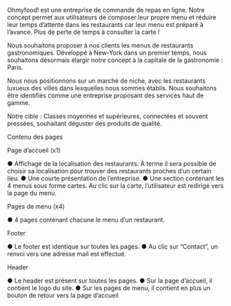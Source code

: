 
Ohmyfood! est une entreprise de commande de repas en ligne. 
Notre concept permet aux utilisateurs de composer leur propre menu et réduire leur temps d’attente dans les restaurants car leur menu est préparé à l’avance. Plus de perte de temps à consulter la carte !

Nous souhaitons proposer à nos clients les menus de restaurants gastronomiques. Développé à New-York dans un premier temps, nous souhaitons désormais élargir notre concept à la capitale de la gastronomie : Paris.

Nous nous positionnons sur un marché de niche, avec les restaurants luxueux des villes dans lesquelles nous sommes établis. Nous souhaitons être identifiés comme une
entreprise proposant des services haut de gamme.

Notre cible : Classes moyennes et supérieures, connectées et souvent pressées, souhaitant déguster des produits de qualité.

Contenu des pages

Page d’accueil (x1)

● Affichage de la localisation des restaurants. À terme il sera possible de choisir sa
localisation pour trouver des restaurants proches d’un certain lieu.
● Une courte présentation de l’entreprise.
● Une section contenant les 4 menus sous forme cartes. Au clic sur la carte,
l’utilisateur est redirigé vers la page du menu.

Pages de menu (x4)

● 4 pages contenant chacune le menu d’un restaurant.

Footer

● Le footer est identique sur toutes les pages.
● Au clic sur “Contact”, un renvoi vers une adresse mail est effectué.

Header

● Le header est présent sur toutes les pages.
● Sur la page d’accueil, il contient le logo du site.
● Sur les pages de menu, il contient en plus un bouton de retour vers la page d’accueil
